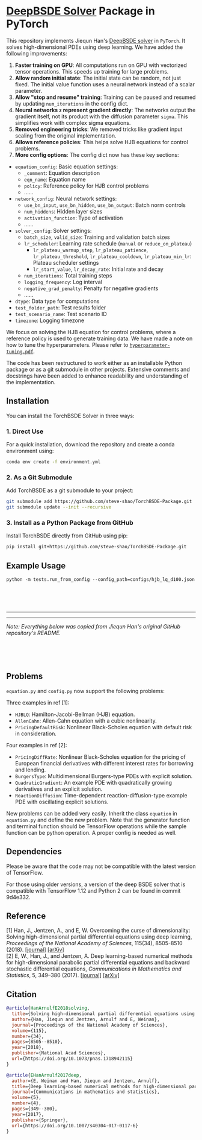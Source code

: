 # [DeepBSDE Solver](https://doi.org/10.1073/pnas.1718942115) Package in PyTorch

This repository implements Jiequn Han's [DeepBSDE solver](https://github.com/frankhan91/DeepBSDE) in `PyTorch`. It solves high-dimensional PDEs using deep learning. We have added the following improvements:

1. **Faster training on GPU**: All computations run on GPU with vectorized tensor operations. This speeds up training for large problems.
2. **Allow random initial state**: The initial state can be random, not just fixed. The initial value function uses a neural network instead of a scalar parameter.
3. **Allow "stop and resume" training**: Training can be paused and resumed by updating `num_iterations` in the config dict.
4. **Neural networks `z` represent gradient directly**: The networks output the gradient itself, not its product with the diffusion parameter `sigma`. This simplifies work with complex sigma equations.
5. **Removed engineering tricks**: We removed tricks like gradient input scaling from the original implementation.
6. **Allows reference policies**: This helps solve HJB equations for control problems.
7. **More config options**: The config dict now has these key sections:
  - `equation_config`: Basic equation settings:
    - `_comment`: Equation description
    - `eqn_name`: Equation name
    - `policy`: Reference policy for HJB control problems
    - ......
  - `network_config`: Neural network settings:
    - `use_bn_input`, `use_bn_hidden`, `use_bn_output`: Batch norm controls
    - `num_hiddens`: Hidden layer sizes
    - `activation_function`: Type of activation
    - ......
  - `solver_config`: Solver settings:
    - `batch_size`, `valid_size`: Training and validation batch sizes
    - `lr_scheduler`: Learning rate schedule (`manual` or `reduce_on_plateau`)
      - `lr_plateau_warmup_step`, `lr_plateau_patience`, `lr_plateau_threshold`, `lr_plateau_cooldown`, `lr_plateau_min_lr`: Plateau scheduler settings
      - `lr_start_value`, `lr_decay_rate`: Initial rate and decay
    - `num_iterations`: Total training steps
    - `logging_frequency`: Log interval
    - `negative_grad_penalty`: Penalty for negative gradients
    - ......
  - `dtype`: Data type for computations
  - `test_folder_path`: Test results folder
  - `test_scenario_name`: Test scenario ID
  - `timezone`: Logging timezone

We focus on solving the HJB equation for control problems, where a reference policy is used to generate training data. 
We have made a note on how to tune the hyperparameters. Please refer to [`hyperparameter-tuning.pdf`](hyperparameter-tuning-note/hyperparameter-tuning.pdf).

The code has been restructured to work either as an installable Python package or as a git submodule in other projects. Extensive comments and docstrings have been added to enhance readability and understanding of the implementation. 

## Installation

You can install the TorchBSDE Solver in three ways:

### 1. Direct Use

For a quick installation, download the repository and create a conda environment using:

```bash
conda env create -f environment.yml
```

### 2. As a Git Submodule

Add TorchBSDE as a git submodule to your project:

```bash
git submodule add https://github.com/steve-shao/TorchBSDE-Package.git
git submodule update --init --recursive
```

### 3. Install as a Python Package from GitHub

Install TorchBSDE directly from GitHub using pip:

```bash
pip install git+https://github.com/steve-shao/TorchBSDE-Package.git
```


## Example Usage

```
python -m tests.run_from_config --config_path=configs/hjb_lq_d100.json
```



<br><br><br>

---
---
*Note: Everything below was copied from Jiequn Han's original GitHub repository's README.*

<br><br><br>



## Problems

`equation.py` and `config.py` now support the following problems:

Three examples in ref [1]:
* `HJBLQ`: Hamilton-Jacobi-Bellman (HJB) equation.
* `AllenCahn`: Allen-Cahn equation with a cubic nonlinearity.
* `PricingDefaultRisk`: Nonlinear Black-Scholes equation with default risk in consideration.


Four examples in ref [2]:
* `PricingDiffRate`: Nonlinear Black-Scholes equation for the pricing of European financial derivatives
with different interest rates for borrowing and lending.
* `BurgersType`: Multidimensional Burgers-type PDEs with explicit solution.
* `QuadraticGradient`: An example PDE with quadratically growing derivatives and an explicit solution.
* `ReactionDiffusion`: Time-dependent reaction-diffusion-type example PDE with oscillating explicit solutions.


New problems can be added very easily. Inherit the class `equation`
in `equation.py` and define the new problem. Note that the generator function 
and terminal function should be TensorFlow operations while the sample function
can be python operation. A proper config is needed as well.


## Dependencies

Please be aware that the code may not be compatible with the latest version of TensorFlow.

For those using older versions, a version of the deep BSDE solver that is compatible with TensorFlow 1.12 and Python 2 can be found in commit 9d4e332.



## Reference
[1] Han, J., Jentzen, A., and E, W. Overcoming the curse of dimensionality: Solving high-dimensional partial differential equations using deep learning,
<em>Proceedings of the National Academy of Sciences</em>, 115(34), 8505-8510 (2018). [[journal]](https://doi.org/10.1073/pnas.1718942115) [[arXiv]](https://arxiv.org/abs/1707.02568) <br />
[2] E, W., Han, J., and Jentzen, A. Deep learning-based numerical methods for high-dimensional parabolic partial differential equations and backward stochastic differential equations,
<em>Communications in Mathematics and Statistics</em>, 5, 349–380 (2017). 
[[journal]](https://doi.org/10.1007/s40304-017-0117-6) [[arXiv]](https://arxiv.org/abs/1706.04702)

## Citation
```bibtex
@article{HanArnulfE2018solving,
  title={Solving high-dimensional partial differential equations using deep learning},
  author={Han, Jiequn and Jentzen, Arnulf and E, Weinan},
  journal={Proceedings of the National Academy of Sciences},
  volume={115},
  number={34},
  pages={8505--8510},
  year={2018},
  publisher={National Acad Sciences},
  url={https://doi.org/10.1073/pnas.1718942115}
}

@article{EHanArnulf2017deep,
  author={E, Weinan and Han, Jiequn and Jentzen, Arnulf},
  title={Deep learning-based numerical methods for high-dimensional parabolic partial differential equations and backward stochastic differential equations},
  journal={Communications in mathematics and statistics},
  volume={5},
  number={4},
  pages={349--380},
  year={2017},
  publisher={Springer},
  url={https://doi.org/10.1007/s40304-017-0117-6}
}
```

